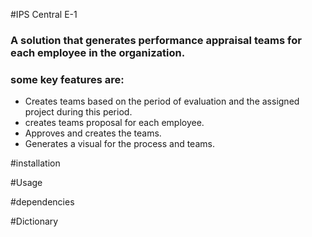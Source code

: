 #IPS Central E-1

### A solution that generates performance appraisal teams for each employee in the organization. 
### some key features are: 
* Creates teams based on the period of evaluation and the assigned project during this period.
* creates teams proposal for each employee. 
* Approves and creates the teams.
* Generates a visual for the process and teams. 

#installation 

#Usage

#dependencies 

#Dictionary 